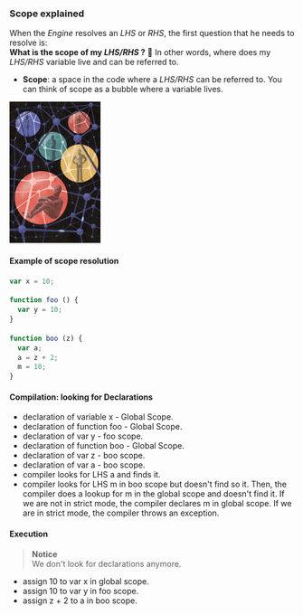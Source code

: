 ### Scope explained

When the _Engine_ resolves an _LHS_ or _RHS_, the first question that he needs to resolve is: <br> **What is the scope of my _LHS/RHS_ ?** 🤔 In other words, where does my _LHS/RHS_ variable live and can be referred to.

- **Scope**: a space in the code where a _LHS/RHS_ can be referred to. You can think of scope as a bubble where a variable lives.

<img src="https://github.com/siffogh/seif-gifs/raw/master/giphy-downsized.gif"/>

#### Example of scope resolution

```js
var x = 10;

function foo () {
  var y = 10;
}

function boo (z) {
  var a;
  a = z + 2;
  m = 10;
}
```

#### Compilation: looking for Declarations
- declaration of variable x - Global Scope.
- declaration of function foo - Global Scope.
- declaration of var y - foo scope.
- declaration of function boo - Global Scope.
- declaration of var z - boo scope.
- declaration of var a - boo scope.
- compiler looks for LHS a and finds it.
- compiler looks for LHS m in boo scope but doesn't find so it. Then, the compiler does a lookup for m in the global scope and doesn't find it. If we are not in strict mode, the compiler declares m in global scope. If we are in strict mode, the compiler throws an exception.

#### Execution
> **Notice**  <br>
We don't look for declarations anymore.

- assign 10 to var x in global scope.
- assign 10 to var y in foo scope.
- assign z + 2 to a in boo scope.
